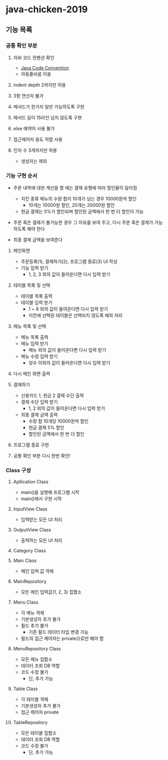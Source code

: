 # java-chicken-2019

## 기능 목록

### 공통 확인 부분
1. 자바 코드 컨벤션 확인
    - [Java Code Convention](https://naver.github.io/hackday-conventions-java/)
    - 자동줄바꿈 이용

2. indent depth 2까지만 허용

3. 3항 연산자 불가

4. 메서드가 한가지 일만 가능하도록 구현

5. 메서드 길이 15라인 넘지 않도록 구현

6. else 예약어 사용 불가

7. 접근제어자 용도 적합 사용

8. 인자 수 3개까지만 허용
    - 생성자는 제외

### 기능 구현 순서

- 주문 내역에 대한 계산을 할 때는 결제 유형에 따라 할인율이 달라짐
    - 치킨 종류 메뉴의 수량 합이 10개가 넘는 경우 10000원씩 할인
        - 10개는 10000원 할인, 20개는 20000원 할인
    - 현금 결제는 5%가 할인되며 할인된 금액에서 한 번 더 할인이 가능

- 주문 혹은 결제가 불가능한 경우 그 이유를 보여 주고, 다시 주문 혹은 결제가 가능하도록 해야 한다

- 최종 결제 금액을 보여준다

1. 메인화면
    - 주문등록(1), 결제하기(2), 프로그램 종료(3) UI 작성
    - 기능 입력 받기
        - 1, 2, 3 외의 값이 들어온다면 다시 입력 받기

2. 테이블 목록 및 선택
    - 테이블 목록 출력
    - 테이블 입력 받기
        - 1 ~ 8 외의 값이 들어온다면 다시 입력 받기
        - 이전에 선택된 테이블은 선택되지 않도록 예외 처리
        
3. 메뉴 목록 및 선택
    - 메뉴 목록 출력
    - 메뉴 입력 받기
        - 메뉴 외의 값이 들어온다면 다시 입력 받기
    - 메뉴 수량 입력 받기
        - 양수 이외의 값이 들어온다면 다시 입력 받기
        
4. 다시 메인 화면 출력

5. 결제하기
    - 신용카드 1, 현금 2 결제 수단 출력
    - 결제 수단 입력 받기
        - 1, 2 외의 값이 들어온다면 다시 입력 받기
    - 최종 결제 금액 출력
        - 수량 합 10개당 10000원씩 할인
        - 현금 결제 5% 할인
        - 할인된 금액에서 한 번 더 할인
        
6. 프로그램 종료 구현
    
7. 공통 확인 부분 다시 한번 확인!

### Class 구성

1. Apllication Class
    - main()을 실행해 프로그램 시작
    - main()에서 구현 시작
    
2. InputView Class
    - 입력받는 모든 UI 처리
    
3. OutputView Class
    - 출력하는 모든 UI 처리
    
4. Category Class

5. Main Class
    - 메인 입력 값 객체
    
6. MainRepository
    - 모든 메인 입력값(1, 2, 3) 집합소

7. Menu Class
    - 각 메뉴 객체
    - 기본생성자 추가 불가
    - 필드 추가 불가
        - 기존 필드 데이터 타입 변경 가능
    - 필드의 접근 제어자는 private으로만 해야 함
   
8. MenuRepository Class
    - 모든 메뉴 집합소
    - 데이터 조회 DB 역할
    - 코드 수정 불가
        - 단, 추가 가능
    
9. Table Class
    - 각 테이블 객체
    - 기본생성자 추가 불가
    - 접근 제어자 private
    
10. TableRepository
    - 모든 테이블 집합소
    - 데이터 조회 DB 역할
    - 코드 수정 불가
        - 단, 추가 가능